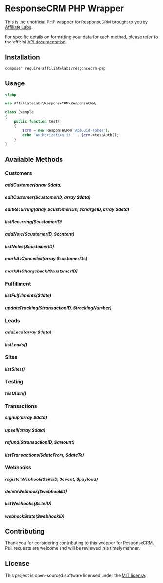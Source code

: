 # ResponseCRM PHP Wrapper

This is the unofficial PHP wrapper for ResponseCRM brought to you by [Affiliate Labs](https://affiliatelabs.com). 

For specific details on formatting your data for each method, please refer to the official [API documentation](http://developer.responsecrm.com).

## Installation

```
composer require affiliatelabs/responsecrm-php
```

## Usage

```php
<?php

use AffiliateLabs\ResponseCRM\ResponseCRM;

class Example
{
	public function test()
    {
    	$crm = new ResponseCRM('ApiGuid-Token');
        echo 'Authorization is ' . $crm->testAuth();
    }
}
```

## Available Methods

### Customers

##### addCustomer(array $data)

##### editCustomer($customerID, array $data)

##### editRecurring(array $customerIDs, $chargeID, array $data)

##### listRecurring($customerID)

##### addNote($customerID, $content)

##### listNotes($customerID)

##### markAsCancelled(array $customerIDs)

##### markAsChargeback($customerID)

### Fulfillment

##### listFulfillments($date)

##### updateTracking($transactionID, $trackingNumber)

### Leads

##### addLead(array $data)

##### listLeads()

### Sites

##### listSites()

### Testing

##### testAuth()

### Transactions

##### signup(array $data)

##### upsell(array $data)

##### refund($transactionID, $amount)

##### listTransactions($dateFrom, $dateTo)

### Webhooks

##### registerWebhook($siteID, $event, $payload)

##### deleteWebhook($webhookID)

##### listWebhooks($siteID)

##### webhookStats($webhookID)

## Contributing

Thank you for considering contributing to this wrapper for ResponseCRM. Pull requests are welcome and will be reviewed in a timely manner.

## License

This project is open-sourced software licensed under the [MIT license](https://opensource.org/licenses/MIT).